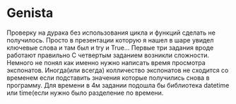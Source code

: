 # Genista
Проверку на дурака без использования цикла и функций сделать не получилось. Просто в презентации которую я нашел в шаре увидел ключевые слова и там был и try и True...
Первые три задания вроде работают правильно
С четвертым заданием возникли сложности. Немного не понял как именно нужно написать время просмотра экспонатов. Иногда(или всегда) колличество экспонатов не сходится со временем если подставить значения которые получились снова в программу.
Для времени в 4м задании подошла бы библиотека datetime или time(если нужно было разделение по времени. 
